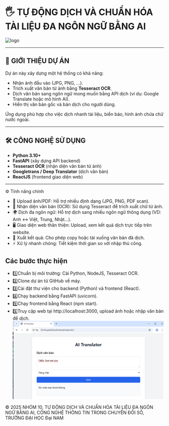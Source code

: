 # 🖐 TỰ ĐỘNG DỊCH VÀ CHUẨN HÓA TÀI LIỆU ĐA NGÔN NGỮ BẰNG AI

![logo]((https://github.com/nguyenhongson05/Dich-van-ban-bang-AI/blob/main/logo.jpg?raw=true))

---

## 📌 GIỚI THIỆU DỰ ÁN
Dự án này xây dựng một hệ thống có khả năng:
- Nhận ảnh đầu vào (JPG, PNG, ...).
- Trích xuất văn bản từ ảnh bằng **Tesseract OCR**.
- Dịch văn bản sang ngôn ngữ mong muốn bằng API dịch (ví dụ: Google Translate hoặc mô hình AI).
- Hiển thị văn bản gốc và bản dịch cho người dùng.

Ứng dụng phù hợp cho việc dịch nhanh tài liệu, biển báo, hình ảnh chứa chữ nước ngoài.

---

## 🛠️ CÔNG NGHỆ SỬ DỤNG
- **Python 3.10+**
- **FastAPI** (xây dựng API backend)
- **Tesseract OCR** (nhận diện văn bản từ ảnh)
- **Googletrans / Deep Translator** (dịch văn bản)
- **ReactJS** (frontend giao diện web)

---
⚙️ Tính năng chính
- 📂 Upload ảnh/PDF: Hỗ trợ nhiều định dạng (JPG, PNG, PDF scan).
- 🔎 Nhận diện văn bản (OCR): Sử dụng Tesseract để trích xuất chữ từ ảnh.
- 🌍 Dịch đa ngôn ngữ: Hỗ trợ dịch sang nhiều ngôn ngữ thông dụng (VD: Anh ↔ Việt, Trung, Nhật...).
- 🖥️ Giao diện web thân thiện: Upload, xem kết quả dịch trực tiếp trên website.
- 📑 Xuất kết quả: Cho phép copy hoặc tải xuống văn bản đã dịch.
- ⚡ Xử lý nhanh chóng: Tiết kiệm thời gian so với nhập thủ công.
## Các bước thực hiện
- 1️⃣Chuẩn bị môi trường: Cài Python, NodeJS, Tesseract OCR.
- 2️⃣Clone dự án từ GitHub về máy.
- 3️⃣Cài đặt thư viện cho backend (Python) và frontend (React).
- 4️⃣Chạy backend bằng FastAPI (uvicorn).
- 5️⃣Chạy frontend bằng React (npm start).
- 5️⃣Truy cập web tại http://localhost:3000, upload ảnh hoặc nhập văn bản để dịch.
![Dich 1](https://github.com/nguyenhongson05/Dich-van-ban-bang-AI/blob/main/dich1.png)

© 2025 NHÓM 10, TỰ ĐỘNG DỊCH VÀ CHUẨN HÓA TÀI LIỆU ĐA NGÔN NGỮ BẰNG AI, CÔNG NGHỆ THÔNG TIN TRONG CHUYỂN ĐỔI SỐ, TRƯỜNG ĐẠI HỌC Đại NAM
